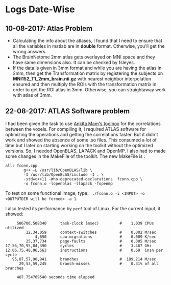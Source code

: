 # Logs Date-Wise

## 10-08-2017: Atlas Problem
* Calculating the info about the atlases, I found that I need to ensure that all the variables in matlab are in **double** format. Otherwise, you'll get the wrong answers. 
* The BrainNetome 2mm atlas gets overlayed on MNI space and they have same dimensions also. It can be checked by fsleyes. 
* If the data is given in 3mm format and while you are having the atlas in 2mm, then get the Transformation matrix by registering the subjects on **MNI152_T1_2mm_brain.nii.gz** with nearest neighbor interpolation ensured and then multiply the ROIs with the transformation matrix in order to get the ROI atlas in 3mm. Otherwise, you can straightaway work with atlas of 3mm.

## 22-08-2017: ATLAS Software problem
I had been given the task to use [Ankita Mam's toolbox](https://github.com/Ank0905/funcConn) for the correlations between the voxels. For compiling it, I required ATLAS software for optimizing the operations and getting the correlations faster. But it didn't work and showed the absence of some .so files. This consumed a lot of time but I later on starting working on the toolkit without the optimized versions. So, I needed OpenBLAS, LAPACK and OpenMP. I also had to made some changes in the MakeFile of the toolkit. The new MakeFile is : 
```
all: fconn.cpp
        g++ -L /usr/lib/OpenBLAS/lib \
        -I /usr/lib/OpenBLAS/include -I . \
        -std=c++11 -Wno-deprecated-declarations  fconn.cpp \
        -o fconn.o -lopenblas -llapack -fopenmp                                                      
```
To test on some functional image, type: ` ./fconn.o -i <INPUT> -o <OUTPUTDIR will be formed> -a 1`.

I also tested its performance by `perf` tool of Linux. For the current input, it showed:
```
     506706.508340      task-clock (msec)         #    1.039 CPUs utilized          
         12,34,059      context-switches          #    0.002 M/sec                  
             4,650      cpu-migrations            #    0.009 K/sec                  
         25,37,734      page-faults               #    0.005 M/sec                  
17,56,70,95,84,390      cycles                    #    3.467 GHz                    
12,06,75,48,96,563      instructions              #    0.69  insn per cycle         
   95,87,57,90,941      branches                  #  189.214 M/sec                  
      29,53,59,245      branch-misses             #    0.31% of all branches        

     487.754769540 seconds time elapsed
```

